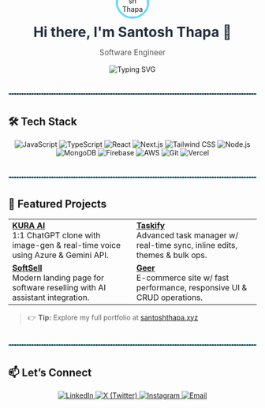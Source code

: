 

<div align="center" style="margin-top:-80px;">
  <img src="https://santosh-gamma.vercel.app/logo180.png" alt="Santosh Thapa" width="60" style="border-radius:50%; border:4px solid #61DAFB;"/>
  <h1 style="margin:10px 0; color:#232F3E;">Hi there, I'm Santosh Thapa 👋</h1>
  <p style="font-size:1.1em; color:#555;">Software Engineer</p>

  <img src="https://readme-typing-svg.herokuapp.com?font=Fira+Code&size=24&pause=1000&color=61DAFB&center=true&width=500&lines=Code,+Coffee,+Creativity!;one+commit+at+a+time" alt="Typing SVG"/>
</div>

<hr style="border:1px dashed #61DAFB; margin: 40px 0;">

## 🛠 Tech Stack

<p align="center">
  <img src="https://img.shields.io/badge/JavaScript-F7DF1E?style=flat-square&logo=javascript&logoColor=000" alt="JavaScript"/>
  <img src="https://img.shields.io/badge/TypeScript-3178C6?style=flat-square&logo=typescript&logoColor=white" alt="TypeScript"/>
  <img src="https://img.shields.io/badge/React-61DAFB?style=flat-square&logo=react&logoColor=000" alt="React"/>
  <img src="https://img.shields.io/badge/Next.js-000?style=flat-square&logo=next.js&logoColor=FFF" alt="Next.js"/>
  <img src="https://img.shields.io/badge/TailwindCSS-06B6D4?style=flat-square&logo=tailwindcss&logoColor=white" alt="Tailwind CSS"/>
  <img src="https://img.shields.io/badge/Node.js-339933?style=flat-square&logo=node.js&logoColor=white" alt="Node.js"/>
  <img src="https://img.shields.io/badge/MongoDB-47A248?style=flat-square&logo=mongodb&logoColor=white" alt="MongoDB"/>
  <img src="https://img.shields.io/badge/Firebase-FFCA28?style=flat-square&logo=firebase&logoColor=000" alt="Firebase"/>
  <img src="https://img.shields.io/badge/AWS-232F3E?style=flat-square&logo=amazonaws&logoColor=white" alt="AWS"/>
  <img src="https://img.shields.io/badge/Git-F05032?style=flat-square&logo=git&logoColor=white" alt="Git"/>
  <img src="https://img.shields.io/badge/Vercel-000000?style=flat-square&logo=vercel&logoColor=white" alt="Vercel"/>
</p>

<hr style="border:1px dashed #61DAFB; margin: 40px 0;">

## 🌟 Featured Projects

<table width="100%">
  <tr>
    <td width="50%" valign="top">
      <strong><a href="https://kura-iota.vercel.app/">KURA AI</a></strong><br/>
      1:1 ChatGPT clone with image-gen & real-time voice using Azure & Gemini API.
    </td>
    <td width="50%" valign="top">
      <strong><a href="https://taskifyapp-smoky.vercel.app/">Taskify</a></strong><br/>
      Advanced task manager w/ real-time sync, inline edits, themes & bulk ops.
    </td>
  </tr>
  <tr>
    <td width="50%" valign="top">
      <strong><a href="https://soft-sell-two-lime.vercel.app/">SoftSell</a></strong><br/>
      Modern landing page for software reselling with AI assistant integration.
    </td>
    <td width="50%" valign="top">
      <strong><a href="https://santosh-gamma.vercel.app/">Geer</a></strong><br/>
      E-commerce site w/ fast performance, responsive UI & CRUD operations.
    </td>
  </tr>
</table>

> 👉 **Tip:** Explore my full portfolio at [santoshthapa.xyz](https://www.santoshthapa.xyz)

<hr style="border:1px dashed #61DAFB; margin: 40px 0;">

## 📫 Let’s Connect

<p align="center">
  <a href="https://in.linkedin.com/in/santosh986" target="_blank">
    <img src="https://img.shields.io/badge/LinkedIn-0A66C2?style=flat-square&logo=linkedin&logoColor=white" alt="LinkedIn"/>
  </a>
<a href="https://x.com/SantoshThapa689" target="_blank">
  <img
    src="https://img.shields.io/badge/X-1DA1F2?style=flat-square&logo=x&logoColor=white"
    alt="X (Twitter)"/>
</a>

  <a href="https://www.instagram.com/santoshh689" target="_blank">
    <img src="https://img.shields.io/badge/Instagram-E4405F?style=flat-square&logo=instagram&logoColor=white" alt="Instagram"/>
  </a>
  <a href="mailto:st8493510@gmail.com" target="_blank">
    <img src="https://img.shields.io/badge/Email-D14836?style=flat-square&logo=gmail&logoColor=white" alt="Email"/>
  </a>
</p>
